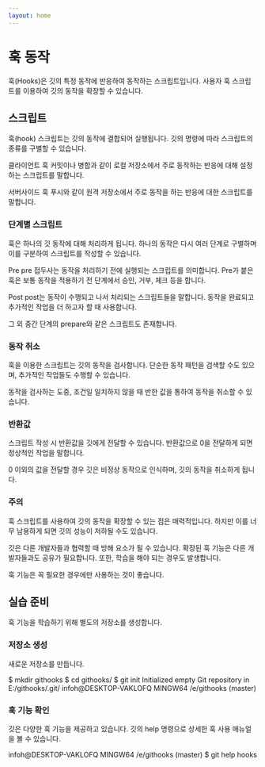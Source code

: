 ```yaml
---
layout: home
---
```

# 훅 동작
훅(Hooks)은 깃의 특정 동작에 반응하여 동작하는 스크립트입니다. 
사용자 훅 스크립트를 이용하여 깃의 동작을 확장할 수 있습니다.

## 스크립트
훅(hook) 스크립트는 깃의 동작에 결합되어 실행됩니다. 깃의 명령에 따라 스크립트의 종류를 구별할 수 있습니다.

클라이언트 훅
커밋이나 병합과 같이 로컬 저장소에서 주로 동작하는 반응에 대해 설정하는 스크립트를 말합니다.

서버사이드 훅
푸시와 같이 원격 저장소에서 주로 동작을 하는 반응에 대한 스크립트를 말합니다.

### 단계별 스크립트
훅은 하나의 깃 동작에 대해 처리하게 됩니다. 하나의 동작은 다시 여러 단계로 구별하며 이를 구분하여 스크립트를 작성할 수 있습니다.

Pre
pre 접두사는 동작을 처리하기 전에 실행되는 스크립트를 의미합니다. Pre가 붙은 훅은 보통 동작을 적용하기 전 단계에서 승인, 거부, 체크 등을 합니다.

Post
post는 동작이 수행되고 나서 처리되는 스크립트들을 말합니다. 동작을 완료되고 추가적인 작업을 더 하고자 할 때 사용합니다.

그 외 중간 단계의 prepare와 같은 스크립트도 존재합니다.

### 동작 취소
훅을 이용한 스크립트는 깃의 동작을 검사합니다. 단순한 동작 패턴을 검색할 수도 있으며, 추가적인 작업들도 수행할 수 있습니다.

동작을 검사하는 도중, 조건일 일치하지 않을 때 반한 값을 통하여 동작을 취소할 수 있습니다.

### 반환값
스크립트 작성 시 반환값을 깃에게 전달할 수 있습니다. 반환값으로 0을 전달하게 되면 정상적인 작업을 말합니다. 

0 이외의 값을 전달할 경우 깃은 비정상 동작으로 인식하며, 깃의 동작을 취소하게 됩니다.

### 주의
훅 스크립트를 사용하여 깃의 동작을 확장할 수 있는 점은 매력적입니다. 하지만 이를 너무 남용하게 되면 깃의 성능이 저하될 수도 있습니다.

깃은 다른 개발자들과 협력할 때 방해 요소가 될 수 있습니다. 확장된 훅 기능은 다른 개발자들과도 공유가 필요합니다. 또한, 학습을 해야 되는 경우도 발생합니다.

훅 기능은 꼭 필요한 경우에만 사용하는 것이 좋습니다.

## 실습 준비
훅 기능을 학습하기 위해 별도의 저장소를 생성합니다.

### 저장소 생성
새로운 저장소를 만듭니다.

$ mkdir githooks
$ cd githooks/
$ git init
Initialized empty Git repository in E:/githooks/.git/
infoh@DESKTOP-VAKLOFQ MINGW64 /e/githooks (master)

### 훅 기능 확인
깃은 다양한 훅 기능을 제공하고 있습니다. 깃의 help 명령으로 상세한 훅 사용 매뉴얼을 볼 수 있습니다.

infoh@DESKTOP-VAKLOFQ MINGW64 /e/githooks (master)
$ git help hooks
